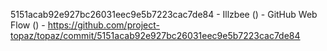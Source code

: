 5151acab92e927bc26031eec9e5b7223cac7de84 - Illzbee () - GitHub Web Flow () - https://github.com/project-topaz/topaz/commit/5151acab92e927bc26031eec9e5b7223cac7de84
